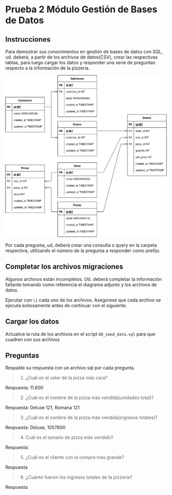 # Prueba 2 Módulo Gestión de Bases de Datos

## Instrucciones
Para demostrar sus conocimientos en gestión de bases de datos con SQL, ud. deberá, a partir de los archivos de datos(CSV),
crear las respectivas tablas, para luego cargar los datos y responder una serie de preguntas respecto a la información de la pizzería.

![Diagrama de Base de datos](/ERD.png)

Por cada pregunta, ud, deberá crear una consulta o query en la carpeta respectiva, utilizando el número de la pregunta a responder como prefijo.

## Completar los archivos migraciones

Algunos archivos están incompletos. Ud. deberá completar la información faltante tomando como referencia el diagrama adjunto y los archivos de datos.

Ejecutar con `\i` cada uno de los archivos. Asegúrese que cada archivo se ejecuta exitosamente antes de continuar con el siguiente.


## Cargar los datos

Actualice la ruta de los archivos en el script `08_seed_data.sql` para que cuadren con sus archivos

## Preguntas

Respalde su respuesta con un archivo sql por cada pregunta.

> 1. ¿Cuál es el valor de la pizza más cara?

Respuesta: 11.600

> 2. ¿Cuál es el nombre de la pizza más vendida(unidades total)?
 
Respuesta: Deluxe 121, Romana 121

> 3. ¿Cuál es el nombre de la pizza más vendida(ingresos totales)?

Respuesta: Deluxe, 1057600

> 4. Cuál es el tamaño de pizza más vendido?

Respuesta:

> 5. ¿Cuál es el cliente con la compra más grande?

Respuesta

> 6. ¿Cuánto fueron los ingresos totales de la pizzería?

Respuesta

